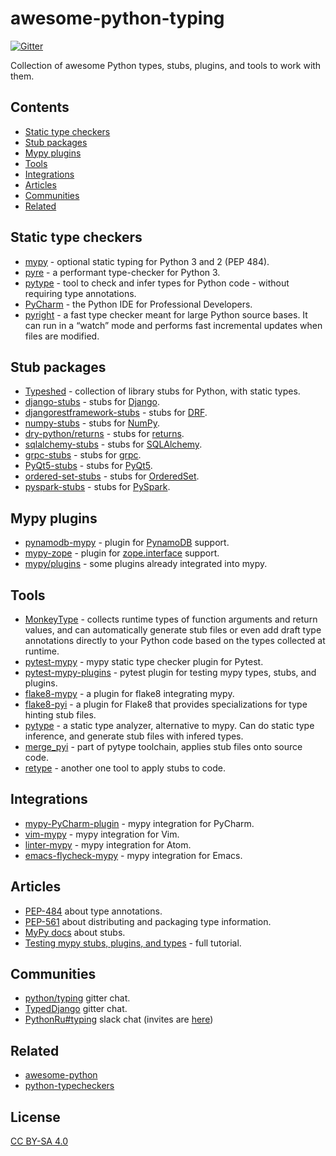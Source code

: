 # awesome-python-typing

[![Gitter](https://badges.gitter.im/mypy-django/Lobby.svg)](https://gitter.im/mypy-django/Lobby)

Collection of awesome Python types, stubs, plugins, and tools to work with them.


## Contents

- [Static type checkers](#static-type-checkers)
- [Stub packages](#stub-packages)
- [Mypy plugins](https://github.com/typeddjango/awesome-python-stubs#mypy-plugins)
- [Tools](#tools)
- [Integrations](#integrations)
- [Articles](#articles)
- [Communities](#communities)
- [Related](#related)


## Static type checkers

- [mypy](https://github.com/python/mypy) - optional static typing for Python 3 and 2 (PEP 484).
- [pyre](https://pyre-check.org/) - a performant type-checker for Python 3.
- [pytype](https://github.com/google/pytype) - tool to check and infer types for Python code - without requiring type annotations.
- [PyCharm](https://www.jetbrains.com/pycharm/) - the Python IDE for Professional Developers.
- [pyright](https://github.com/Microsoft/pyright) - a fast type checker meant for large Python source bases. It can run in a “watch” mode and performs fast incremental updates when files are modified.


## Stub packages

- [Typeshed](https://github.com/python/typeshed) - collection of library stubs for Python, with static types.
- [django-stubs](https://github.com/typeddjango/django-stubs) - stubs for [Django](https://github.com/django/django).
- [djangorestframework-stubs](https://github.com/typeddjango/djangorestframework-stubs) - stubs for [DRF](https://github.com/encode/django-rest-framework).
- [numpy-stubs](https://github.com/numpy/numpy-stubs) - stubs for [NumPy](http://github.com/numpy/numpy).
- [dry-python/returns](https://github.com/dry-python/returns) - stubs for [returns](https://github.com/dry-python/returns).
- [sqlalchemy-stubs](https://github.com/dropbox/sqlalchemy-stubs) - stubs for [SQLAlchemy](https://github.com/sqlalchemy/sqlalchemy).
- [grpc-stubs](https://github.com/shabbyrobe/grpc-stubs) - stubs for [grpc](https://github.com/grpc/grpc).
- [PyQt5-stubs](https://github.com/stlehmann/PyQt5-stubs) - stubs for [PyQt5](https://www.riverbankcomputing.com/software/pyqt/intro).
- [ordered-set-stubs](https://github.com/rominf/ordered-set-stubs) - stubs for [OrderedSet](https://github.com/LuminosoInsight/ordered-set).
- [pyspark-stubs](https://github.com/zero323/pyspark-stubs) - stubs for [PySpark](https://spark.apache.org/docs/latest/api/python/index.html).


## Mypy plugins

- [pynamodb-mypy](https://github.com/lyft/pynamodb-mypy) - plugin for [PynamoDB](https://github.com/pynamodb/PynamoDB) support.
- [mypy-zope](https://github.com/Shoobx/mypy-zope) - plugin for [zope.interface](https://zopeinterface.readthedocs.io/en/latest/) support.
- [mypy/plugins](https://github.com/python/mypy/tree/master/mypy/plugins) - some plugins already integrated into mypy.


## Tools

- [MonkeyType](https://github.com/instagram/MonkeyType) - collects runtime types of function arguments and return values, and can automatically generate stub files or even add draft type annotations directly to your Python code based on the types collected at runtime.
- [pytest-mypy](https://github.com/dbader/pytest-mypy) - mypy static type checker plugin for Pytest.
- [pytest-mypy-plugins](https://github.com/typeddjango/pytest-mypy-plugins) - pytest plugin for testing mypy types, stubs, and plugins.
- [flake8-mypy](https://github.com/ambv/flake8-mypy) - a plugin for flake8 integrating mypy.
- [flake8-pyi](https://github.com/ambv/flake8-pyi) - a plugin for Flake8 that provides specializations for type hinting stub files.
- [pytype](https://github.com/google/pytype/) - a static type analyzer, alternative to mypy. Can do static type inference, and generate stub files with infered types.
- [merge_pyi](https://github.com/google/pytype/tree/master/pytype/tools/merge_pyi) - part of pytype toolchain, applies stub files onto source code.
- [retype](https://github.com/ambv/retype) - another one tool to apply stubs to code.


## Integrations

- [mypy-PyCharm-plugin](https://github.com/dropbox/mypy-PyCharm-plugin) - mypy integration for PyCharm.
- [vim-mypy](https://github.com/Integralist/vim-mypy) - mypy integration for Vim.
- [linter-mypy](https://atom.io/packages/linter-mypy) - mypy integration for Atom.
- [emacs-flycheck-mypy](https://github.com/lbolla/emacs-flycheck-mypy) - mypy integration for Emacs.


## Articles

- [PEP-484](https://www.python.org/dev/peps/pep-0484/) about type annotations.
- [PEP-561](https://www.python.org/dev/peps/pep-0561/) about distributing and packaging type information.
- [MyPy docs](https://mypy.readthedocs.io/en/latest/stubs.html) about stubs.
- [Testing mypy stubs, plugins, and types](https://sobolevn.me/2019/08/testing-mypy-types) - full tutorial.


## Communities

- [python/typing](https://gitter.im/python/typing) gitter chat.
- [TypedDjango](https://gitter.im/mypy-django/Lobby) gitter chat.
- [PythonRu#typing](https://python-ru.slack.com) slack chat (invites are [here](https://slack.python.ru/))


## Related

- [awesome-python](https://github.com/vinta/awesome-python)
- [python-typecheckers](https://github.com/ethanhs/python-typecheckers)


## License

[CC BY-SA 4.0](https://creativecommons.org/licenses/by-sa/4.0/)
